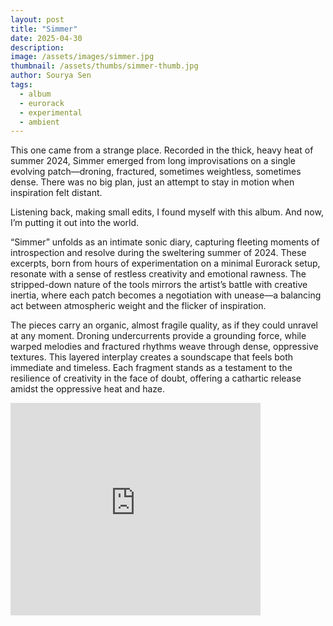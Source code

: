 ```yaml
---
layout: post
title: "Simmer"
date: 2025-04-30
description:
image: /assets/images/simmer.jpg
thumbnail: /assets/thumbs/simmer-thumb.jpg
author: Sourya Sen
tags:
  - album
  - eurorack
  - experimental
  - ambient
---
```


This one came from a strange place. Recorded in the thick, heavy heat of summer 2024, Simmer emerged from long improvisations on a single evolving patch—droning, fractured, sometimes weightless, sometimes dense. There was no big plan, just an attempt to stay in motion when inspiration felt distant.

Listening back, making small edits, I found myself with this album. And now, I’m putting it out into the world.

“Simmer” unfolds as an intimate sonic diary, capturing fleeting moments of introspection and resolve during the sweltering summer of 2024. These excerpts, born from hours of experimentation on a minimal Eurorack setup, resonate with a sense of restless creativity and emotional rawness. The stripped-down nature of the tools mirrors the artist’s battle with creative inertia, where each patch becomes a negotiation with unease—a balancing act between atmospheric weight and the flicker of inspiration.

The pieces carry an organic, almost fragile quality, as if they could unravel at any moment. Droning undercurrents provide a grounding force, while warped melodies and fractured rhythms weave through dense, oppressive textures. This layered interplay creates a soundscape that feels both immediate and timeless. Each fragment stands as a testament to the resilience of creativity in the face of doubt, offering a cathartic release amidst the oppressive heat and haze.

<iframe style="border: 0; width: 400px; height: 340px;" src="https://bandcamp.com/EmbeddedPlayer/album=1530656160/size=large/bgcol=ffffff/linkcol=0687f5/artwork=small/transparent=true/" seamless><a href="https://souryas.bandcamp.com/album/simmer">Simmer by Sourya Sen</a></iframe>